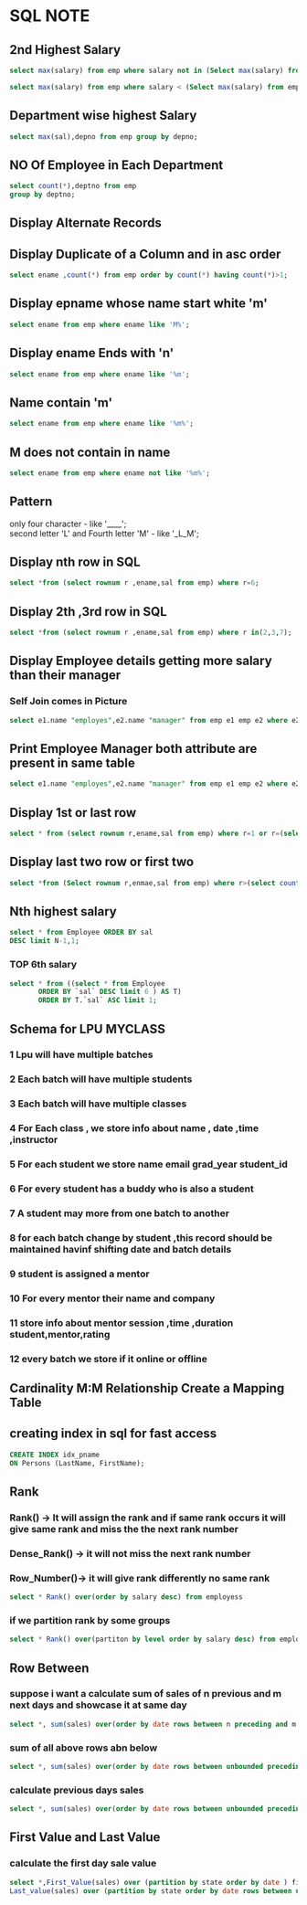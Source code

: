  # SQL NOTE

 ## 2nd Highest Salary
 ```sql
 select max(salary) from emp where salary not in (Select max(salary) from emp); 
 ```
 ```sql
 select max(salary) from emp where salary < (Select max(salary) from emp);
 ```

 ## Department wise highest Salary
 ```sql
 select max(sal),depno from emp group by depno;
 ```

 ## NO Of Employee in Each Department
 ```sql 
 select count(*),deptno from emp
 group by deptno;
 ```
## Display Alternate Records


## Display Duplicate of a Column and in asc order
```sql
select ename ,count(*) from emp order by count(*) having count(*)>1;
```

## Display epname whose name start white 'm'
```sql
select ename from emp where ename like 'M%';
```
## Display ename Ends with 'n'
```sql
select ename from emp where ename like '%m';
```
## Name contain 'm'
```sql
select ename from emp where ename like '%m%';
```

## M does not contain in name
```sql
select ename from emp where ename not like '%m%';
```
## Pattern 
only four character - like '____';
<br>
second letter 'L' and Fourth letter 'M' - like '_L_M';

## Display nth row in SQL
```sql
select *from (select rownum r ,ename,sal from emp) where r=6;
```
## Display 2th ,3rd row in SQL
```sql
select *from (select rownum r ,ename,sal from emp) where r in(2,3,7);
```
## Display Employee details getting more salary than their manager
### Self Join comes in Picture
```sql
select e1.name "employes",e2.name "manager" from emp e1 emp e2 where e2.empno=e1.mgr and e1.sal>e2.sal;
```

## Print Employee Manager both attribute are present in same table
```sql
select e1.name "employes",e2.name "manager" from emp e1 emp e2 where e2.empno=e1.mgr;
```
## Display 1st or last row
```sql
select * from (select rownum r,ename,sal from emp) where r=1 or r=(select count(*) from emp);
```
## Display last two row or first two
```sql 
select *from (Select rownum r,enmae,sal from emp) where r>(select count(*)-2 from emp) r in (1,2);
``` 
## Nth highest salary
```sql
select * from Employee ORDER BY sal 
DESC limit N-1,1;
```
### TOP 6th salary
```sql
select * from ((select * from Employee 
       ORDER BY `sal` DESC limit 6 ) AS T) 
       ORDER BY T.`sal` ASC limit 1;
```       

## Schema for LPU MYCLASS
### 1 Lpu will have multiple batches
### 2 Each batch will have multiple students
### 3 Each batch will have multiple classes
### 4 For Each class , we store info about name , date ,time ,instructor
### 5 For each student we store name email grad_year student_id
### 6 For every student has a buddy who is also a student
### 7 A student may more from one batch to another
### 8 for each batch change by student ,this record should be maintained havinf shifting date and batch details
### 9 student is assigned a mentor
### 10 For every mentor their name and company
### 11 store info about mentor session ,time ,duration student,mentor,rating
### 12 every batch we store if it online or offline
## Cardinality M:M Relationship Create a Mapping Table
## creating index in sql for fast access 
```sql
CREATE INDEX idx_pname
ON Persons (LastName, FirstName);
```
## Rank

### Rank() -> It will assign the rank and if same rank occurs it will give same rank and miss the the next rank number
### Dense_Rank() -> it will not miss the next rank number
### Row_Number()-> it will give rank differently no same rank
```sql 
select * Rank() over(order by salary desc) from employess
```
### if we partition rank by some groups
```sql 
select * Rank() over(partiton by level order by salary desc) from employess
```
## Row Between
### suppose i want a calculate sum of sales of n previous and m next days and showcase it at same day
```sql
select *, sum(sales) over(order by date rows between n preceding and m following) from sales;
```
### sum of all above rows abn below
```sql
select *, sum(sales) over(order by date rows between unbounded preceding and unbounded following) from sales;
```
### calculate previous days sales
```sql
select *, sum(sales) over(order by date rows between unbounded preceding and current row) from sales;
```
## First Value and Last Value
### calculate the first day sale value
```sql 
select *,First_Value(sales) over (partition by state order by date ) first_daysale,
Last_value(sales) over (partition by state order by date rows between unbounded preceding and unbounded following) last_day_sale from sales;
``` 